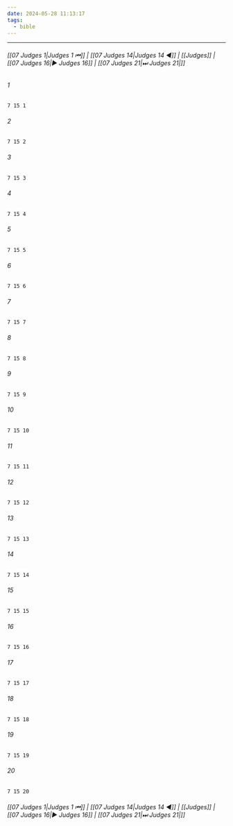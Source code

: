 ```yaml
---
date: 2024-05-28 11:13:17
tags:
  - bible
---
```

___

###### [[07 Judges 1|Judges 1 ⏮]] | [[07 Judges 14|Judges 14 ◀]] | [[Judges]] | [[07 Judges 16|▶ Judges 16]] | [[07 Judges 21|⏭ Judges 21|]]

###### 1
``` verse
7 15 1 
```
###### 2
``` verse
7 15 2 
```
###### 3
``` verse
7 15 3 
```
###### 4
``` verse
7 15 4 
```
###### 5
``` verse
7 15 5 
```
###### 6
``` verse
7 15 6 
```
###### 7
``` verse
7 15 7 
```
###### 8
``` verse
7 15 8 
```
###### 9
``` verse
7 15 9 
```
###### 10
``` verse
7 15 10 
```
###### 11
``` verse
7 15 11 
```
###### 12
``` verse
7 15 12 
```
###### 13
``` verse
7 15 13 
```
###### 14
``` verse
7 15 14 
```
###### 15
``` verse
7 15 15 
```
###### 16
``` verse
7 15 16 
```
###### 17
``` verse
7 15 17 
```
###### 18
``` verse
7 15 18 
```
###### 19
``` verse
7 15 19 
```
###### 20
``` verse
7 15 20 
```

###### [[07 Judges 1|Judges 1 ⏮]] | [[07 Judges 14|Judges 14 ◀]] | [[Judges]] | [[07 Judges 16|▶ Judges 16]] | [[07 Judges 21|⏭ Judges 21|]]

